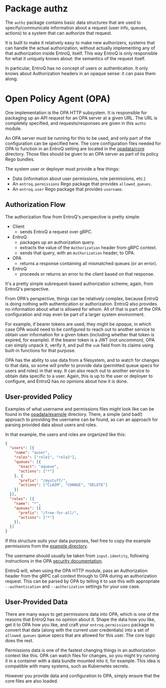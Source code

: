 # Package authz

The `authz` package contains basic data structures that are used to
specify/communicate information about a request (user info, queues, actions) to
a system that can authorize that request.

It is built to make it relatively easy to make new authorizers, systems that
can handle the actual authorization, without actually implementing any of that
authorization inside EntroQ, itself. This way EntroQ is only responsible for
what it uniquely knows about: the semantics of the request itself.

In particular, EntroQ has no concept of users or authentication. It only knows
about Authorization headers in an opaque sense: it can pass them along.

# Open Policy Agent (OPA)

One implementation is the OPA HTTP subsystem. It is responsible for packaging
up an API request for an OPA server at a given URL. The URL is completely
specified, and requests/responses are given in this `authz` module.

An OPA server must be running for this to be used, and only part of the
configuration can be specified here. The core configuration files needed for
OPA to function in an EntroQ setting are located in the
[opadata/core](opadata/core) directory. Those files should be given to an OPA
server as part of its policy Rego bundles.

The system user or deployer must provide a few things:

- Data (information about user permissions, role permissions, etc.)
- An `entroq.permissions` Rego package that provides `allowed_queues`.
- An `entroq.user` Rego package that provides `username`.

## Authorization Flow

The authorization flow from EntroQ's perspective is pretty simple:

- Client
  - sends EntroQ a request over gRPC.
- EntroQ
  - packages up an authorization query.
  - extracts the value of the `Authorization` header from gRPC context.
  - sends that query, with an `Authorization` header, to OPA.
- OPA
  - returns a response containing all mismatched queues (or an error).
- EntroQ
  - proceeds or returns an error to the client based on that response.

It's a pretty simple subrequest-based authorization scheme, again, from
EntroQ's perspective.

From OPA's perspective, things can be relatively complex, because EntroQ is
doing nothing with authentication or authorization. EntroQ also provides no
information about what is allowed for whom. All of that is part of the OPA
configuration and may even be part of a larger system environment.

For example, if bearer tokens are used, they might be *opaque*, in which case
OPA would need to be configured to reach out to another service to obtain user
information for a given token (including whether that token is expired, for
example). If the bearer token is a JWT (not uncommon), OPA can simply unpack
it, verify it, and pull the `sub` field from its claims using built-in
functions for that purpose.

OPA has the ability to use data from a filesystem, and to watch for changes to
that data, so some will prefer to provide data (permitted queue specs for users
and roles) in that way. It can also reach out to another service to obtain data
specific to a user. Again, this is up to the user or deployer to configure, and
EntroQ has no opinions about how it is done.

## User-provided Policy

Examples of what username and permissions files might look like can be found in the
[opadata/example](opadata/example) directory. There, a simple (and bad!)
approach to providing the username can be found, as can an approach for parsing
provided data about users and roles.

In that example, the users and roles are organized like this:

```json
{
  "users": [{
    "name": "auser",
    "roles": ["role1", "role2"],
    "queues": [{
      "exact": "aqueue",
      "actions": ["*"]
    }, {
      "prefix": "/mystuff/",
      "actions": ["CLAIM", "CHANGE", "DELETE"]
    }]
  }],
  "roles": [{
    "name": "*",
    "queues": [{
      "prefix": "/free-for-all/",
      "actions": ["*"]
    }],
  }]
}
```

If this structure suits your data purposes, feel free to copy the example permissions
from the [example directory](opadata/example/example-permissions.rego).

The username should usually be taken from `input.identity`, following
instructions in the OPA [security documentation](https://www.openpolicyagent.org/docs/latest/security/).

EntroQ will, when using the OPA HTTP module, pass an Authorization header from
the gRPC call context through to OPA during an authorization request. This can
be parsed by OPA by telling it to use this with appropriate `--authentication`
and `--authorization` settings for your use case.

## User-Provided Data

There are many ways to get permissions data into OPA, which is one of the
reasons that EntroQ has no opinion about it. Shape the data how you like, get
it to OPA how you like, and craft your `entroq.permissions` package to convert
that data (along with the current user credentials) into a set of
`allowed_queues` queue specs that are allowed for this user. The core logic
does the rest.

Permissions data is one of the fastest changing things in an authorization
context like this. OPA can watch files for changes, so you might try running it
in a container with a data bundle mounted into it, for example. This idea is
compatible with many systems, such as Kubernetes secrets.

However you provide data and configuration to OPA, simply ensure that the core
files are also loaded.
